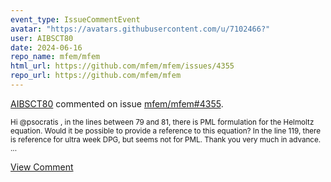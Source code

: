 ```yaml
---
event_type: IssueCommentEvent
avatar: "https://avatars.githubusercontent.com/u/7102466?"
user: AIBSCT80
date: 2024-06-16
repo_name: mfem/mfem
html_url: https://github.com/mfem/mfem/issues/4355
repo_url: https://github.com/mfem/mfem
---
```


<a href='https://github.com/AIBSCT80' target='_blank'>AIBSCT80</a> commented on issue <a href='https://github.com/mfem/mfem/issues/4355' target='_blank'>mfem/mfem#4355</a>.

<small>Hi @psocratis ,    in the lines between 79 and 81, there is PML formulation for the Helmoltz equation.   Would it be possible to provide a reference to this equation? In the line 119,  there is reference for ultra week DPG,  but seems not for PML.  Thank you very much in advance. ...</small>

<a href='https://github.com/mfem/mfem/issues/4355' target='_blank'>View Comment</a>